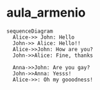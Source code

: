 # aula_armenio
```mermaid
sequenceDiagram
  Alice->> John: Hello
  John->> Alice: Hello!!
  Alice->>John: How are you?
  John->>Alice: Fine, thanks
```
```
  Anna->>John: Are you gay?
  John->>Anna: Yesss!
  Alice->>: Oh my gooodness!
```
